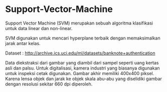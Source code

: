 # Support-Vector-Machine
 Support Vector Machine (SVM) merupakan sebuah algoritma klasifikasi untuk data linear dan non-linear.
 
SVM digunakan untuk mencari hyperplane terbaik dengan memaksimalkan jarak antar kelas.

Dataset : http://archive.ics.uci.edu/ml/datasets/banknote+authentication

Data diekstraksi dari gambar yang diambil dari sampel seperti uang kertas asli dan palsu. Untuk digitalisasi, kamera industri yang biasanya digunakan untuk inspeksi cetak digunakan. Gambar akhir memiliki 400x400 piksel. Karena lensa objek dan jarak ke objek skala abu-abu yang diselidiki gambar dengan resolusi sekitar 660 dpi diperoleh.

